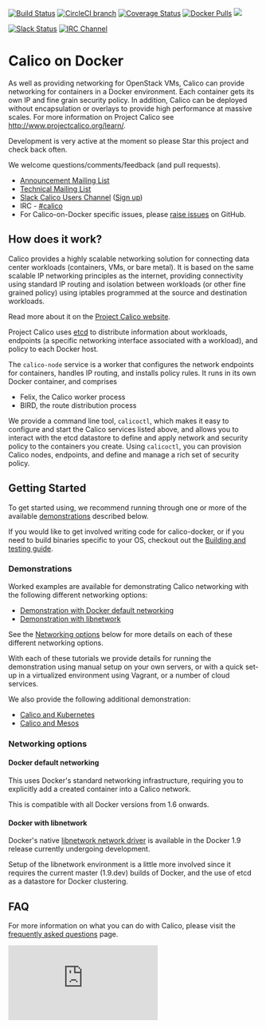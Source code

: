 <!--- master only -->
[![Build Status](https://semaphoreci.com/api/v1/projects/9d7d365d-19cb-4699-8c84-b76da25ae271/473490/shields_badge.svg)](https://semaphoreci.com/calico/calico-docker--5)
[![CircleCI branch](https://img.shields.io/circleci/project/projectcalico/calico-docker/master.svg?label=calicoctl)](https://circleci.com/gh/projectcalico/calico-docker/tree/master)
[![Coverage Status](https://coveralls.io/repos/projectcalico/calico-docker/badge.svg?branch=master&service=github)](https://coveralls.io/github/projectcalico/calico-docker?branch=master)
[![Docker Pulls](https://img.shields.io/docker/pulls/calico/node.svg)](https://hub.docker.com/r/calico/node/)
[![](https://badge.imagelayers.io/calico/node:latest.svg)](https://imagelayers.io/?images=calico/node:latest)

[![Slack Status](https://calicousers-slackin.herokuapp.com/badge.svg)](https://calicousers-slackin.herokuapp.com)
[![IRC Channel](https://img.shields.io/badge/irc-%23calico-blue.svg)](https://kiwiirc.com/client/irc.freenode.net/#calico)
<!--- end of master only -->

# Calico on Docker
As well as providing networking for OpenStack VMs, Calico can provide
networking for containers in a Docker environment.  Each container gets its 
own IP and fine grain security policy.  In addition, Calico can be deployed 
without encapsulation or overlays to provide high performance at massive 
scales.  For more information on Project Calico see 
http://www.projectcalico.org/learn/.

Development is very active at the moment so please Star this project and check 
back often.

We welcome questions/comments/feedback (and pull requests).

* [Announcement Mailing List](http://lists.projectcalico.org/mailman/listinfo/calico-announce_lists.projectcalico.org)
* [Technical Mailing List](http://lists.projectcalico.org/mailman/listinfo/calico-tech_lists.projectcalico.org)
* [Slack Calico Users Channel](https://calicousers.slack.com) ([Sign up](https://calicousers-slackin.herokuapp.com))
* IRC - [#calico](https://kiwiirc.com/client/irc.freenode.net/#calico)
* For Calico-on-Docker specific issues, please [raise issues][raise-issues] on 
GitHub.

## How does it work?

Calico provides a highly scalable networking solution for connecting data 
center workloads (containers, VMs, or bare metal).  It is based on the same 
scalable IP networking principles as the internet, providing connectivity using
standard IP routing and isolation between workloads (or other fine grained
policy) using iptables programmed at the source and destination workloads.

Read more about it on the [Project Calico website][project-calico].

Project Calico uses [etcd][etcd] to distribute information about workloads, 
endpoints (a specific networking interface associated with a workload),
and policy to each Docker host.

The `calico-node` service is a worker that configures the network endpoints 
for containers, handles IP routing, and installs policy rules.  It runs in its 
own Docker container, and comprises
- Felix, the Calico worker process
- BIRD, the route distribution process

We provide a command line tool, `calicoctl`, which makes it easy to configure 
and start the Calico services listed above, and allows you to interact with 
the etcd datastore to define and apply network and security policy to the 
containers you create. Using `calicoctl`, you can provision Calico nodes, 
endpoints, and define and manage a rich set of security policy. 

## Getting Started

To get started using, we recommend running through one or more of the available 
[demonstrations](#demonstrations) described below.

If you would like to get involved writing code for calico-docker, or if you 
need to build binaries specific to your OS, checkout out the 
[Building and testing guide](docs/Building.md).

### Demonstrations

Worked examples are available for demonstrating Calico networking with the 
following different networking options:

- [Demonstration with Docker default networking](docs/getting-started/default-networking/Demonstration.md)
- [Demonstration with libnetwork](docs/getting-started/libnetwork/Demonstration.md)

See the [Networking options](#networking-options) below for more details on 
each of these different networking options.

With each of these tutorials we provide details for running the demonstration 
using manual setup on your own servers, or with a quick set-up in a virtualized
environment using Vagrant, or a number of cloud services.

We also provide the following additional demonstration: 
- [Calico and Kubernetes](docs/kubernetes/README.md)
- [Calico and Mesos](docs/mesos/README.md)


### Networking options

#### Docker default networking

This uses Docker's standard networking infrastructure, requiring you to 
explicitly add a created container into a Calico network.

This is compatible with all Docker versions from 1.6 onwards.

#### Docker with libnetwork

Docker's native [libnetwork network driver][libnetwork] is available in the 
Docker 1.9 release currently undergoing development.

Setup of the libnetwork environment is a little more involved since it requires
the current master (1.9.dev) builds of Docker, and the use of etcd as a
datastore for Docker clustering.

## FAQ 
For more information on what you can do with Calico, please visit the 
[frequently asked questions](docs/FAQ.md) page. 


[libnetwork]: https://github.com/docker/libnetwork
[raise-issues]: https://github.com/projectcalico/calico-docker/issues/new
[project-calico]: http://www.projectcalico.org
[etcd]: https://github.com/coreos/etcd
[![Analytics](https://ga-beacon.appspot.com/UA-52125893-3/calico-docker/README.md?pixel)](https://github.com/igrigorik/ga-beacon)
